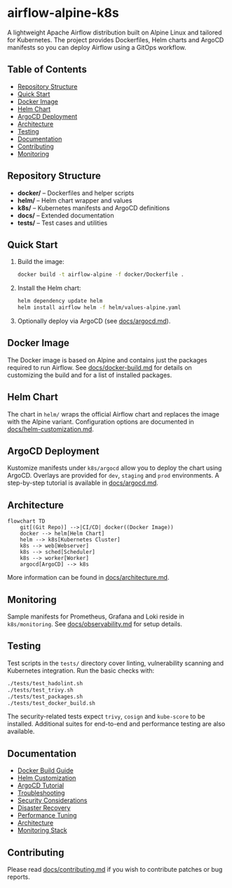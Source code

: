 # airflow-alpine-k8s

A lightweight Apache Airflow distribution built on Alpine Linux and tailored for Kubernetes. The project provides Dockerfiles, Helm charts and ArgoCD manifests so you can deploy Airflow using a GitOps workflow.

## Table of Contents
- [Repository Structure](#repository-structure)
- [Quick Start](#quick-start)
- [Docker Image](#docker-image)
- [Helm Chart](#helm-chart)
- [ArgoCD Deployment](#argocd-deployment)
- [Architecture](#architecture)
- [Testing](#testing)
- [Documentation](#documentation)
- [Contributing](#contributing)
- [Monitoring](#monitoring)

## Repository Structure
- **docker/** – Dockerfiles and helper scripts
- **helm/** – Helm chart wrapper and values
- **k8s/** – Kubernetes manifests and ArgoCD definitions
- **docs/** – Extended documentation
- **tests/** – Test cases and utilities

## Quick Start
1. Build the image:
   ```bash
   docker build -t airflow-alpine -f docker/Dockerfile .
   ```
2. Install the Helm chart:
   ```bash
   helm dependency update helm
   helm install airflow helm -f helm/values-alpine.yaml
   ```
3. Optionally deploy via ArgoCD (see [docs/argocd.md](docs/argocd.md)).

## Docker Image
The Docker image is based on Alpine and contains just the packages required to run Airflow. See [docs/docker-build.md](docs/docker-build.md) for details on customizing the build and for a list of installed packages.

## Helm Chart
The chart in `helm/` wraps the official Airflow chart and replaces the image with the Alpine variant. Configuration options are documented in [docs/helm-customization.md](docs/helm-customization.md).

## ArgoCD Deployment
Kustomize manifests under `k8s/argocd` allow you to deploy the chart using ArgoCD. Overlays are provided for `dev`, `staging` and `prod` environments. A step-by-step tutorial is available in [docs/argocd.md](docs/argocd.md).

## Architecture
```mermaid
flowchart TD
    git[(Git Repo)] -->|CI/CD| docker((Docker Image))
    docker --> helm[Helm Chart]
    helm --> k8s[Kubernetes Cluster]
    k8s --> web[Webserver]
    k8s --> sched[Scheduler]
    k8s --> worker[Worker]
    argocd[ArgoCD] --> k8s
```
More information can be found in [docs/architecture.md](docs/architecture.md).

## Monitoring
Sample manifests for Prometheus, Grafana and Loki reside in `k8s/monitoring`.
See [docs/observability.md](docs/observability.md) for setup details.

## Testing
Test scripts in the `tests/` directory cover linting, vulnerability scanning and Kubernetes integration. Run the basic checks with:
```bash
./tests/test_hadolint.sh
./tests/test_trivy.sh
./tests/test_packages.sh
./tests/test_docker_build.sh
```
The security-related tests expect `trivy`, `cosign` and `kube-score` to be installed.
Additional suites for end-to-end and performance testing are also available.

## Documentation
- [Docker Build Guide](docs/docker-build.md)
- [Helm Customization](docs/helm-customization.md)
- [ArgoCD Tutorial](docs/argocd.md)
- [Troubleshooting](docs/troubleshooting.md)
- [Security Considerations](docs/security.md)
- [Disaster Recovery](docs/disaster-recovery.md)
- [Performance Tuning](docs/performance.md)
- [Architecture](docs/architecture.md)
- [Monitoring Stack](docs/observability.md)

## Contributing
Please read [docs/contributing.md](docs/contributing.md) if you wish to contribute patches or bug reports.
